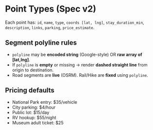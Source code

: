 # Point Types (Spec v2)

Each point has: `id`, `name`, `type`, `coords [lat, lng]`, `stay_duration_min`, `description`, `links`, `parking`, `price_estimate`.

## Segment polyline rules
- `polyline` may be **encoded string** (Google-style) OR **raw array of [lat,lng]**.
- If `polyline` is **empty** or missing → render **dashed straight line** from origin to destination.
- Road segments are **live** (OSRM). Rail/Hike are **fixed** using `polyline`.

## Pricing defaults
- National Park entry: $35/vehicle
- City parking: $4/hour
- Public lot: $15/day
- RV hookup: $55/night
- Museum adult ticket: $25